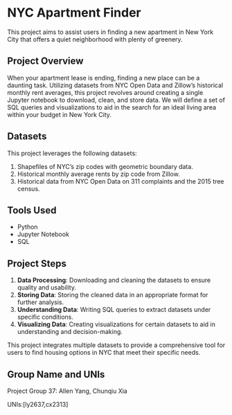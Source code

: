 # NYC Apartment Finder

This project aims to assist users in finding a new apartment in New York City that offers a quiet neighborhood with plenty of greenery.

## Project Overview

When your apartment lease is ending, finding a new place can be a daunting task. Utilizing datasets from NYC Open Data and Zillow’s historical monthly rent averages, this project revolves around creating a single Jupyter notebook to download, clean, and store data. We will define a set of SQL queries and visualizations to aid in the search for an ideal living area within your budget in New York City.

## Datasets

This project leverages the following datasets:

1. Shapefiles of NYC’s zip codes with geometric boundary data.
2. Historical monthly average rents by zip code from Zillow.
3. Historical data from NYC Open Data on 311 complaints and the 2015 tree census.

## Tools Used

- Python
- Jupyter Notebook
- SQL

## Project Steps

1. **Data Processing**: Downloading and cleaning the datasets to ensure quality and usability.
2. **Storing Data**: Storing the cleaned data in an appropriate format for further analysis.
3. **Understanding Data**: Writing SQL queries to extract datasets under specific conditions.
4. **Visualizing Data**: Creating visualizations for certain datasets to aid in understanding and decision-making.


This project integrates multiple datasets to provide a comprehensive tool for users to find housing options in NYC that meet their specific needs.

## Group Name and UNIs

Project Group 37: Allen Yang, Chunqiu Xia

UNIs:[ly2637,cx2313]
